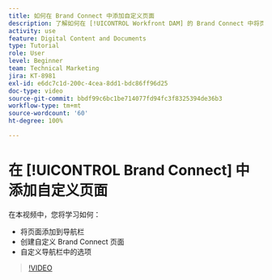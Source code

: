 ```yaml
---
title: 如何在 Brand Connect 中添加自定义页面
description: 了解如何在 [!UICONTROL Workfront DAM] 的 Brand Connect 中将页面添加到导航栏、创建自定义页面以及在导航栏中自定义选项。
activity: use
feature: Digital Content and Documents
type: Tutorial
role: User
level: Beginner
team: Technical Marketing
jira: KT-8981
exl-id: e6dc7c1d-200c-4cea-8dd1-bdc86ff96d25
doc-type: video
source-git-commit: bbdf99c6bc1be714077fd94fc3f8325394de36b3
workflow-type: tm+mt
source-wordcount: '60'
ht-degree: 100%

---
```


# 在 [!UICONTROL Brand Connect] 中添加自定义页面

在本视频中，您将学习如何：

* 将页面添加到导航栏
* 创建自定义 Brand Connect 页面
* 自定义导航栏中的选项

>[!VIDEO](https://video.tv.adobe.com/v/335243/?quality=12&learn=on&enablevpops=1)
